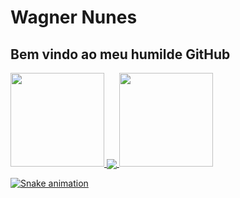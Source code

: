 # Wagner Nunes

## Bem vindo ao meu humilde GitHub

<div>
<a href="https://github.com/wagnerbola2">
<img height="150em" src="https://github-readme-stats.vercel.app/api/top-langs/?username=wagnerbola2&layout=compact&langs_count=7&theme=dracula"/>
<img align="center" src="https://github-readme-stats-sigma-five.vercel.app/api/top-langs/?username=wagnerbola2&theme=dracula&line_height=40&hide=css"/>
<img height="150em" src="https://github-readme-stats.vercel.app/api?username=wagnerbola2&show_icons=true&theme=dracula&include_all_commits=true&count_private=true"/>
</div>

![Snake animation](https://github.com/wagnerbola2/wagnerbola2/blob/output/github-contribution-grid-snake.svg)

<!--
**wagnerbola2/wagnerbola2** is a ✨ _special_ ✨ repository because its `README.md` (this file) appears on your GitHub profile.

Here are some ideas to get you started:

- 🔭 I’m currently working on ...
- 🌱 I’m currently learning ...
- 👯 I’m looking to collaborate on ...
- 🤔 I’m looking for help with ...
- 💬 Ask me about ...
- 📫 How to reach me: ...
- 😄 Pronouns: ...
- ⚡ Fun fact: ...
-->
